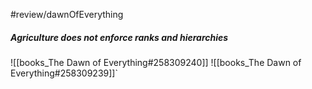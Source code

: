 #review/dawnOfEverything
##### Agriculture does not enforce ranks and hierarchies

![[books_The Dawn of Everything#258309240]]
![[books_The Dawn of Everything#258309239]]`
